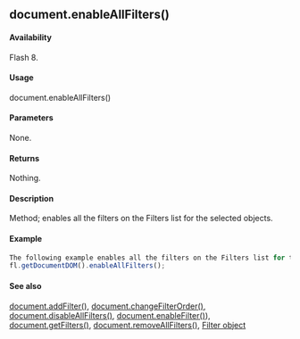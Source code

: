 ## document.enableAllFilters()

#### Availability

Flash 8.

#### Usage

document.enableAllFilters()

#### Parameters

None.

#### Returns

Nothing.

#### Description

Method; enables all the filters on the Filters list for the selected objects.

#### Example

```javascript
The following example enables all the filters on the Filters list for the selected objects:
fl.getDocumentDOM().enableAllFilters();

```
#### See also

[document.addFilter()](#!AdobeDocs/developers-animatesdk-docs/test/Document_object/documen3.md), [document.changeFilterOrder()](#!AdobeDocs/developers-animatesdk-docs/test/Document_object/docume29.md), [document.disableAllFilters()](#!AdobeDocs/developers-animatesdk-docs/test/Document_object/docume46.md), [document.enableFilter()](#!AdobeDocs/developers-animatesdk-docs/test/Document_object/docume59.md)), [document.getFilters()](#!AdobeDocs/developers-animatesdk-docs/test/Document_object/docume79.md), [document.removeAllFilters()](#!AdobeDocs/developers-animatesdk-docs/test/Document_object/docum240.md), [Filter object](#!AdobeDocs/developers-animatesdk-docs/test/Filter_object/filter_summary.md)

<span id="document.enableFilter()" class="anchor"></span>
